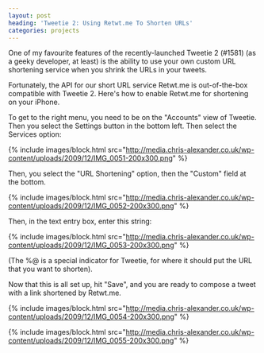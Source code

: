 ```yaml
---
layout: post
heading: 'Tweetie 2: Using Retwt.me To Shorten URLs'
categories: projects
---
```


One of my favourite features of the recently-launched Tweetie 2 (#1581) (as a geeky developer, at least) is the ability to use your own custom URL shortening service when you shrink the URLs in your tweets.

Fortunately, the API for our short URL service Retwt.me is out-of-the-box compatible with Tweetie 2. Here's how to enable Retwt.me for shortening on your iPhone.

To get to the right menu, you need to be on the "Accounts" view of Tweetie. Then you select the Settings button in the bottom left. Then select the Services option:

{% include images/block.html src="http://media.chris-alexander.co.uk/wp-content/uploads/2009/12/IMG_0051-200x300.png" %}

Then, you select the "URL Shortening" option, then the "Custom" field at the bottom.

{% include images/block.html src="http://media.chris-alexander.co.uk/wp-content/uploads/2009/12/IMG_0052-200x300.png" %}

Then, in the text entry box, enter this string:

{% include images/block.html src="http://media.chris-alexander.co.uk/wp-content/uploads/2009/12/IMG_0053-200x300.png" %}

(The %@ is a special indicator for Tweetie, for where it should put the URL that you want to shorten).

Now that this is all set up, hit "Save", and you are ready to compose a tweet with a link shortened by Retwt.me.

{% include images/block.html src="http://media.chris-alexander.co.uk/wp-content/uploads/2009/12/IMG_0054-200x300.png" %}

{% include images/block.html src="http://media.chris-alexander.co.uk/wp-content/uploads/2009/12/IMG_0055-200x300.png" %}